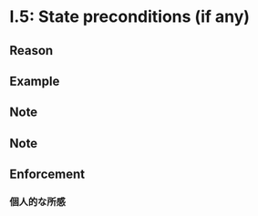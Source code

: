 # I.5: State preconditions (if any)

## Reason

## Example

## Note

## Note

## Enforcement

### 個人的な所感
